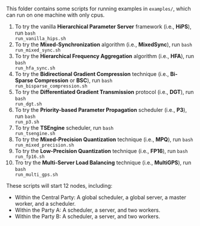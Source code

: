 This folder contains some scripts for running examples in <code>examples/</code>, which can run on one machine with only cpus.

1. To try the vanilla **Hierarchical Parameter Server** framework (i.e., **HiPS**), run <code>bash run_vanilla_hips.sh</code>
2. To try the **Mixed-Synchronization** algorithm (i.e., **MixedSync**), run <code>bash run_mixed_sync.sh</code>
3. To try the **Hierarchical Frequency Aggregation** algorithm (i.e., **HFA**), run <code>bash run_hfa_sync.sh</code>
4. To try the **Bidirectional Gradient Compression** technique (i.e., **Bi-Sparse Compression** or **BSC**), run <code>bash run_bisparse_compression.sh</code>
5. To try the **Differentiated Gradient Transmission** protocol (i.e., **DGT**), run <code>bash run_dgt.sh</code>
6. To try the **Priority-based Parameter Propagation** scheduler (i.e., **P3**), run <code>bash run_p3.sh</code>
7. To try the **TSEngine** scheduler, run <code>bash run_tsengine.sh</code>
8. To try the **Mixed-Precision Quantization** technique (i.e., **MPQ**), run <code>bash run_mixed_precision.sh</code>
9. To try the **Low-Precision Quantization** technique (i.e., **FP16**), run <code>bash run_fp16.sh</code>
10. Tro try the **Multi-Server Load Balancing** technique (i.e., **MultiGPS**), run <code>bash run_multi_gps.sh</code>

These scripts will start 12 nodes, including: 

* Within the Central Party: A global scheduler, a global server, a master worker, and a scheduler.
* Within the Party A: A scheduler, a server, and two workers.
* Within the Party B: A scheduler, a server, and two workers.
